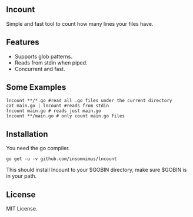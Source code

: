 lncount
--------

Simple and fast tool to count how many lines your files have.

Features
-------

-	Supports glob patterns.
-	Reads from stdin when piped.
-	Concurrent and fast.

Some Examples
-------

	lncount **/*.go #read all .go files under the current directory
	cat main.go | lncount #reads from stdin
	lncount main.go # reads just main.go
	lncount **/main.go # only count main.go files

Installation
--------

You need the go compiler.

	go get -u -v github.com/insomnimus/lncount

This should install lncount to your $GOBIN directory, make sure $GOBIN is in your path.

License
-------

MIT License.